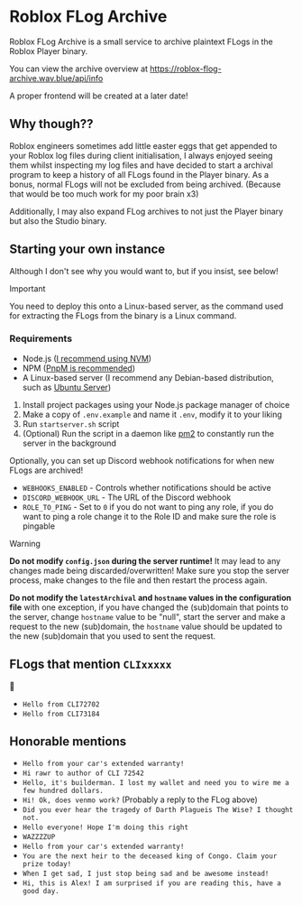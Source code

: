 # Roblox FLog Archive
Roblox FLog Archive is a small service to archive plaintext FLogs in the Roblox Player binary.

You can view the archive overview at https://roblox-flog-archive.wav.blue/api/info

A proper frontend will be created at a later date!

## Why though??

Roblox engineers sometimes add little easter eggs that get appended to your Roblox log files during client initialisation, I always enjoyed seeing them whilst inspecting my log files and have decided to start a archival program to keep a history of all FLogs found in the Player binary.
As a bonus, normal FLogs will not be excluded from being archived. (Because that would be too much work for my poor brain x3)

Additionally, I may also expand FLog archives to not just the Player binary but also the Studio binary.

## Starting your own instance

Although I don't see why you would want to, but if you insist, see below!

> [!IMPORTANT]
> You need to deploy this onto a Linux-based server, as the command used for extracting the FLogs from the binary is a Linux command.

### Requirements

- Node.js ([I recommend using NVM](https://github.com/nvm-sh/nvm#installing-and-updating))
- NPM ([PnpM is recommended](https://pnpm.io/))
- A Linux-based server (I recommend any Debian-based distribution, such as [Ubuntu Server](https://ubuntu.com/download/server))

1. Install project packages using your Node.js package manager of choice
2. Make a copy of `.env.example` and name it `.env`, modify it to your liking
3. Run `startserver.sh` script
4. (Optional) Run the script in a daemon like [pm2](https://pm2.io/) to constantly run the server in the background

Optionally, you can set up Discord webhook notifications for when new FLogs are archived!
- `WEBHOOKS_ENABLED` - Controls whether notifications should be active
- `DISCORD_WEBHOOK_URL` - The URL of the Discord webhook
- `ROLE_TO_PING` - Set to `0` if you do not want to ping any role, if you do want to ping a role change it to the Role ID and make sure the role is pingable

> [!WARNING]
> **Do not modify `config.json` during the server runtime!** It may lead to any changes made being discarded/overwritten! Make sure you stop the server process, make changes to the file and then restart the process again.
>
> **Do not modify the `latestArchival` and `hostname` values in the configuration file** with one exception, if you have changed the (sub)domain that points to the server, change `hostname` value to be "null", start the server and make a request to the new (sub)domain, the `hostname` value should be updated to the new (sub)domain that you used to sent the request.

## FLogs that mention `CLIxxxxx`
🤫

- `Hello from CLI72702`
- `Hello from CLI73184`

## Honorable mentions

- `Hello from your car's extended warranty!`
- `Hi rawr to author of CLI 72542`
- `Hello, it's builderman. I lost my wallet and need you to wire me a few hundred dollars.`
- `Hi! Ok, does venmo work?` (Probably a reply to the FLog above)
- `Did you ever hear the tragedy of Darth Plagueis The Wise? I thought not.`
- `Hello everyone! Hope I'm doing this right`
- `WAZZZZUP`
- `Hello from your car's extended warranty!`
- `You are the next heir to the deceased king of Congo. Claim your prize today!`
- `When I get sad, I just stop being sad and be awesome instead!`
- `Hi, this is Alex! I am surprised if you are reading this, have a good day.`
